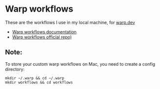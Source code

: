 # Warp workflows

These are the workflows I use in my local machine, for [warp.dev](https://warp.dev)

- [Warp workflows documentation](https://docs.warp.dev/features/entry/workflows)
- [Warp workflows official repo)](https://github.com/warpdotdev/workflows)

## Note:

To store your custom warp workflows on Mac, you need to create a config directory:

```
mkdir ~/.warp && cd ~/.warp
mkdir workflows && cd workflows
```
